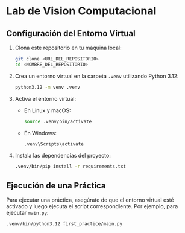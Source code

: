# Lab de Vision Computacional

## Configuración del Entorno Virtual

1. Clona este repositorio en tu máquina local:

    ```bash
    git clone <URL_DEL_REPOSITORIO>
    cd <NOMBRE_DEL_REPOSITORIO>
    ```

2. Crea un entorno virtual en la carpeta `.venv` utilizando Python 3.12:

    ```bash
    python3.12 -m venv .venv
    ```
    
3. Activa el entorno virtual:

    - En Linux y macOS:

        ```bash
        source .venv/bin/activate
        ```

    - En Windows:

        ```cmd
        .venv\Scripts\activate
        ```

4. Instala las dependencias del proyecto:

    ```bash
    .venv/bin/pip install -r requirements.txt
    ```

## Ejecución de una Práctica

Para ejecutar una práctica, asegúrate de que el entorno virtual esté activado y luego ejecuta el script correspondiente. Por ejemplo, para ejecutar `main.py`:

```bash
.venv/bin/python3.12 first_practice/main.py